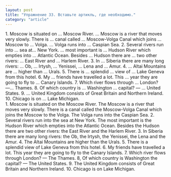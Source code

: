 ```yaml
---
layout: post
title: "Упражнение 33. Вставьте артикль, где необходимо."
category: "article"
---
```

<section class="question">
1. Moscow is situated on ... Moscow River. ...
Moscow is a river that moves very slowly. There is ... canal called ... Moscow-Volga Canal which joins ... Moscow to ... Volga. ... Volga runs into ... Caspian Sea. 2. Several rivers run into ... sea at... New York. ... most important is ... Hudson River which empties into ... Atlantic Ocean. Besides ... Hudson there are ... two other rivers: ... East River and ... Harlem River. 3. In ... Siberia there are many long rivers: ... Ob, ... Irtysh, ... Yenissei, ... Lena and ... Amur. 4. ... Altai Mountains are ... higher than ... Urals. 5. There is ... splendid ... view of ... Lake Geneva from this hotel. 6. My ... friends have travelled a lot. This ... year they are going to fly to ... Canary Islands. 7. Which river flows through ... London? —... Thames. 8. Of which country is ... Washington ... capital? — ... United States. 9. ... United Kingdom consists of Great Britain and Northern Ireland. 10. Chicago is on ... Lake Michigan.
</section>

<section class="answer">
1. Moscow is situated on the Moscow River. The Moscow is a river that moves very slowly. There is a canal called the Moscow-Volga Canal which joins the   Moscow to the Volga. The Volga runs into the Caspian Sea. 2. Several rivers run into the sea at New York. The most important is the Hudson River which empties into the Atlantic Ocean. Besides the Hudson there are two other rivers: the East River and the Harlem River. 3. In Siberia there are many long rivers: the Ob, the Irtysh, the Yenissei, the Lena and the Amur. 4. The Altai Mountains are higher than the Urals. 5. There is a splendid view of Lake Geneva from this hotel. 6. My friends have travelled a lot. This year they are going to fly to the Canary Islands. 7. Which river flows through London? — The Thames. 8, Of which country is Washington the capital? — The United States. 9. The United Kingdom consists of Great Britain and Northern Ireland. 10. Chicago is on Lake Michigan.
</section>